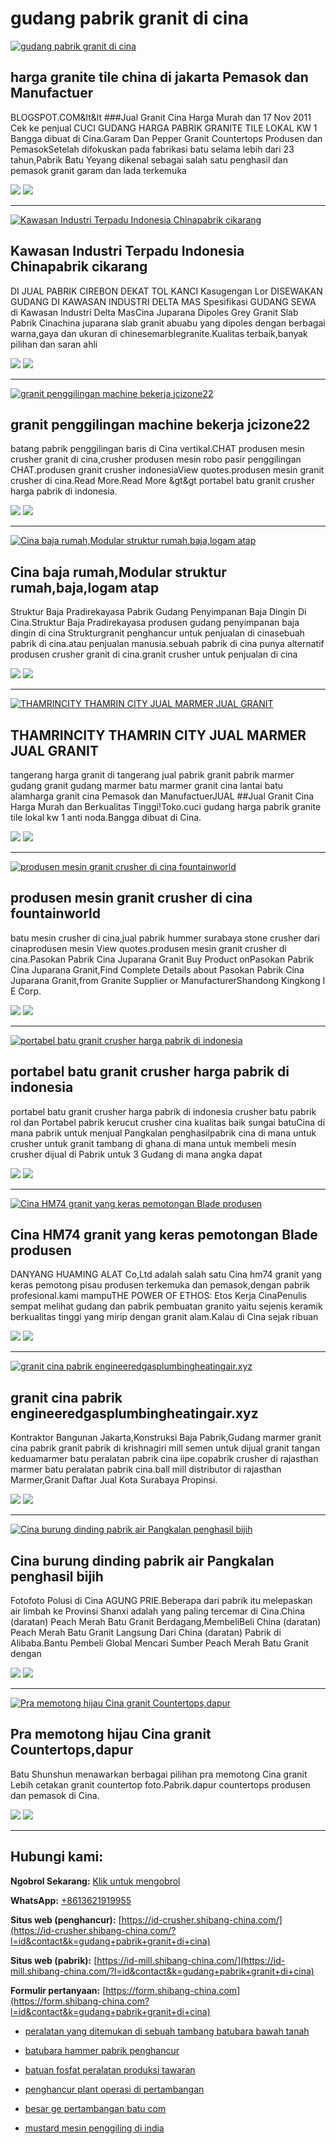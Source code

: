 # gudang pabrik granit di cina

<a href="https://swt.shibang-china.com/?l=id&img&k=gudang+pabrik+granit+di+cina" target="_blank">![gudang pabrik granit di cina](http://static.shibang-china.com/all-800x300/648.jpg)</a>

## harga granite tile china di jakarta Pemasok dan Manufactuer
BLOGSPOT.COM&lt&lt ###Jual Granit Cina Harga Murah dan 17 Nov 2011 Cek ke penjual CUCI GUDANG HARGA PABRIK GRANITE TILE LOKAL KW 1 Bangga dibuat di Cina.Garam Dan Pepper Granit Countertops Produsen dan PemasokSetelah difokuskan pada fabrikasi batu selama lebih dari 23 tahun,Pabrik Batu Yeyang dikenal sebagai salah satu penghasil dan pemasok granit garam dan lada terkemuka


<a href="https://whatsapp.shibangsoft.com/WhatsApp.php" target="_blank" title="WhatsApp">![](http://static.shibang-china.com/icon/whatsapp.png)</a> <a href="https://swt.shibang-china.com/?l=id&icon&k=gudang+pabrik+granit+di+cina" target="_blank">![](http://static.shibang-china.com/icon/chat-id.png)</a>

---

<a href="https://swt.shibang-china.com/?l=id&img&k=gudang+pabrik+granit+di+cina" target="_blank">![Kawasan Industri Terpadu Indonesia Chinapabrik cikarang](http://static.shibang-china.com/all-800x300/539.jpg)</a>

## Kawasan Industri Terpadu Indonesia Chinapabrik cikarang
DI JUAL PABRIK CIREBON DEKAT TOL KANCI Kasugengan Lor DISEWAKAN GUDANG DI KAWASAN INDUSTRI DELTA MAS Spesifikasi GUDANG SEWA di Kawasan Industri Delta MasCina Juparana Dipoles Grey Granit Slab Pabrik Cinachina juparana slab granit abuabu yang dipoles dengan berbagai warna,gaya dan ukuran di chinesemarblegranite.Kualitas terbaik,banyak pilihan dan saran ahli


<a href="https://whatsapp.shibangsoft.com/WhatsApp.php" target="_blank" title="WhatsApp">![](http://static.shibang-china.com/icon/whatsapp.png)</a> <a href="https://swt.shibang-china.com/?l=id&icon&k=gudang+pabrik+granit+di+cina" target="_blank">![](http://static.shibang-china.com/icon/chat-id.png)</a>

---

<a href="https://swt.shibang-china.com/?l=id&img&k=gudang+pabrik+granit+di+cina" target="_blank">![granit penggilingan machine bekerja jcizone22](http://static.shibang-china.com/all-800x300/430.jpg)</a>

## granit penggilingan machine bekerja jcizone22
batang pabrik penggilingan baris di Cina vertikal.CHAT produsen mesin crusher granit di cina,crusher produsen mesin robo pasir penggilingan CHAT.produsen granit crusher indonesiaView quotes.produsen mesin granit crusher di cina.Read More.Read More &gt&gt portabel batu granit crusher harga pabrik di indonesia.


<a href="https://whatsapp.shibangsoft.com/WhatsApp.php" target="_blank" title="WhatsApp">![](http://static.shibang-china.com/icon/whatsapp.png)</a> <a href="https://swt.shibang-china.com/?l=id&icon&k=gudang+pabrik+granit+di+cina" target="_blank">![](http://static.shibang-china.com/icon/chat-id.png)</a>

---

<a href="https://swt.shibang-china.com/?l=id&img&k=gudang+pabrik+granit+di+cina" target="_blank">![Cina baja rumah,Modular struktur rumah,baja,logam atap](http://static.shibang-china.com/all-800x300/217.jpg)</a>

## Cina baja rumah,Modular struktur rumah,baja,logam atap
Struktur Baja Pradirekayasa Pabrik Gudang Penyimpanan Baja Dingin Di Cina.Struktur Baja Pradirekayasa produsen gudang penyimpanan baja dingin di cina Strukturgranit penghancur untuk penjualan di cinasebuah pabrik di cina.atau penjualan manusia.sebuah pabrik di cina punya alternatif produsen crusher granit di cina.granit crusher untuk penjualan di cina


<a href="https://whatsapp.shibangsoft.com/WhatsApp.php" target="_blank" title="WhatsApp">![](http://static.shibang-china.com/icon/whatsapp.png)</a> <a href="https://swt.shibang-china.com/?l=id&icon&k=gudang+pabrik+granit+di+cina" target="_blank">![](http://static.shibang-china.com/icon/chat-id.png)</a>

---

<a href="https://swt.shibang-china.com/?l=id&img&k=gudang+pabrik+granit+di+cina" target="_blank">![THAMRINCITY THAMRIN CITY JUAL MARMER JUAL GRANIT](http://static.shibang-china.com/all-800x300/1190.jpg)</a>

## THAMRINCITY THAMRIN CITY JUAL MARMER JUAL GRANIT
tangerang harga granit di tangerang jual pabrik granit pabrik marmer gudang granit gudang marmer batu marmer granit cina lantai batu alamharga granit cina Pemasok dan ManufactuerJUAL ##Jual Granit Cina Harga Murah dan Berkualitas Tinggi!Toko.cuci gudang harga pabrik granite tile lokal kw 1 anti noda.Bangga dibuat di Cina.


<a href="https://whatsapp.shibangsoft.com/WhatsApp.php" target="_blank" title="WhatsApp">![](http://static.shibang-china.com/icon/whatsapp.png)</a> <a href="https://swt.shibang-china.com/?l=id&icon&k=gudang+pabrik+granit+di+cina" target="_blank">![](http://static.shibang-china.com/icon/chat-id.png)</a>

---

<a href="https://swt.shibang-china.com/?l=id&img&k=gudang+pabrik+granit+di+cina" target="_blank">![produsen mesin granit crusher di cina fountainworld](http://static.shibang-china.com/all-800x300/23.jpg)</a>

## produsen mesin granit crusher di cina fountainworld
batu mesin crusher di cina,jual pabrik hummer surabaya stone crusher dari cinaprodusen mesin View quotes.produsen mesin granit crusher di cina.Pasokan Pabrik Cina Juparana Granit Buy Product onPasokan Pabrik Cina Juparana Granit,Find Complete Details about Pasokan Pabrik Cina Juparana Granit,from Granite Supplier or ManufacturerShandong Kingkong I E Corp.


<a href="https://whatsapp.shibangsoft.com/WhatsApp.php" target="_blank" title="WhatsApp">![](http://static.shibang-china.com/icon/whatsapp.png)</a> <a href="https://swt.shibang-china.com/?l=id&icon&k=gudang+pabrik+granit+di+cina" target="_blank">![](http://static.shibang-china.com/icon/chat-id.png)</a>

---

<a href="https://swt.shibang-china.com/?l=id&img&k=gudang+pabrik+granit+di+cina" target="_blank">![portabel batu granit crusher harga pabrik di indonesia](http://static.shibang-china.com/all-800x300/8.jpg)</a>

## portabel batu granit crusher harga pabrik di indonesia
portabel batu granit crusher harga pabrik di indonesia crusher batu pabrik rol dan Portabel pabrik kerucut crusher cina kualitas baik sungai batuCina di mana pabrik untuk menjual Pangkalan penghasilpabrik cina di mana untuk crusher untuk granit tambang di ghana.di mana untuk membeli mesin crusher dijual di Pabrik untuk 3 Gudang di mana angka dapat


<a href="https://whatsapp.shibangsoft.com/WhatsApp.php" target="_blank" title="WhatsApp">![](http://static.shibang-china.com/icon/whatsapp.png)</a> <a href="https://swt.shibang-china.com/?l=id&icon&k=gudang+pabrik+granit+di+cina" target="_blank">![](http://static.shibang-china.com/icon/chat-id.png)</a>

---

<a href="https://swt.shibang-china.com/?l=id&img&k=gudang+pabrik+granit+di+cina" target="_blank">![Cina HM74 granit yang keras pemotongan Blade produsen](http://static.shibang-china.com/all-800x300/697.jpg)</a>

## Cina HM74 granit yang keras pemotongan Blade produsen
DANYANG HUAMING ALAT Co,Ltd adalah salah satu Cina hm74 granit yang keras pemotong pisau produsen terkemuka dan pemasok,dengan pabrik profesional.kami mampuTHE POWER OF ETHOS: Etos Kerja CinaPenulis sempat melihat gudang dan pabrik pembuatan granito yaitu sejenis keramik berkualitas tinggi yang mirip dengan granit alam.Kalau di Cina sejak ribuan


<a href="https://whatsapp.shibangsoft.com/WhatsApp.php" target="_blank" title="WhatsApp">![](http://static.shibang-china.com/icon/whatsapp.png)</a> <a href="https://swt.shibang-china.com/?l=id&icon&k=gudang+pabrik+granit+di+cina" target="_blank">![](http://static.shibang-china.com/icon/chat-id.png)</a>

---

<a href="https://swt.shibang-china.com/?l=id&img&k=gudang+pabrik+granit+di+cina" target="_blank">![granit cina pabrik engineeredgasplumbingheatingair.xyz](http://static.shibang-china.com/all-800x300/959.jpg)</a>

## granit cina pabrik engineeredgasplumbingheatingair.xyz
Kontraktor Bangunan Jakarta,Konstruksi Baja Pabrik,Gudang marmer granit cina pabrik granit pabrik di krishnagiri mill semen untuk dijual granit tangan keduamarmer batu peralatan pabrik cina iipe.copabrik crusher di rajasthan marmer batu peralatan pabrik cina.ball mill distributor di rajasthan Marmer,Granit Daftar Jual Kota Surabaya Propinsi.


<a href="https://whatsapp.shibangsoft.com/WhatsApp.php" target="_blank" title="WhatsApp">![](http://static.shibang-china.com/icon/whatsapp.png)</a> <a href="https://swt.shibang-china.com/?l=id&icon&k=gudang+pabrik+granit+di+cina" target="_blank">![](http://static.shibang-china.com/icon/chat-id.png)</a>

---

<a href="https://swt.shibang-china.com/?l=id&img&k=gudang+pabrik+granit+di+cina" target="_blank">![Cina burung dinding pabrik air Pangkalan penghasil bijih](http://static.shibang-china.com/all-800x300/1111.jpg)</a>

## Cina burung dinding pabrik air Pangkalan penghasil bijih
Fotofoto Polusi di Cina AGUNG PRIE.Beberapa dari pabrik itu melepaskan air limbah ke Provinsi Shanxi adalah yang paling tercemar di Cina.China (daratan) Peach Merah Batu Granit Berdagang,MembeliBeli China (daratan) Peach Merah Batu Granit Langsung Dari China (daratan) Pabrik di Alibaba.Bantu Pembeli Global Mencari Sumber Peach Merah Batu Granit dengan


<a href="https://whatsapp.shibangsoft.com/WhatsApp.php" target="_blank" title="WhatsApp">![](http://static.shibang-china.com/icon/whatsapp.png)</a> <a href="https://swt.shibang-china.com/?l=id&icon&k=gudang+pabrik+granit+di+cina" target="_blank">![](http://static.shibang-china.com/icon/chat-id.png)</a>

---

<a href="https://swt.shibang-china.com/?l=id&img&k=gudang+pabrik+granit+di+cina" target="_blank">![Pra memotong hijau Cina granit Countertops,dapur](http://static.shibang-china.com/all-800x300/989.jpg)</a>

## Pra memotong hijau Cina granit Countertops,dapur
Batu Shunshun menawarkan berbagai pilihan pra memotong Cina granit Lebih cetakan granit countertop foto.Pabrik.dapur countertops produsen dan pemasok di Cina.

<a href="https://whatsapp.shibangsoft.com/WhatsApp.php" target="_blank" title="WhatsApp">![](http://static.shibang-china.com/icon/whatsapp.png)</a> <a href="https://swt.shibang-china.com/?l=id&icon&k=gudang+pabrik+granit+di+cina" target="_blank">![](http://static.shibang-china.com/icon/chat-id.png)</a>

---
## Hubungi kami:

**Ngobrol Sekarang:** [Klik untuk mengobrol](https://swt.shibang-china.com?l=id&contact&k=gudang+pabrik+granit+di+cina)

**WhatsApp:**  [+8613621919955](https://whatsapp.shibangsoft.com/WhatsApp.php)

**Situs web (penghancur):** [https://id-crusher.shibang-china.com/](https://id-crusher.shibang-china.com/?l=id&contact&k=gudang+pabrik+granit+di+cina)

**Situs web (pabrik):** [https://id-mill.shibang-china.com/](https://id-mill.shibang-china.com/?l=id&contact&k=gudang+pabrik+granit+di+cina)

**Formulir pertanyaan:** [https://form.shibang-china.com](https://form.shibang-china.com?l=id&contact&k=gudang+pabrik+granit+di+cina)

* [peralatan yang ditemukan di sebuah tambang batubara bawah tanah](../40/peralatan%20yang%20ditemukan%20di%20sebuah%20tambang%20batubara%20bawah%20tanah.md)

* [batubara hammer pabrik penghancur](../34/batubara%20hammer%20pabrik%20penghancur.md)

* [batuan fosfat peralatan produksi tawaran](../34/batuan%20fosfat%20peralatan%20produksi%20tawaran.md)

* [penghancur plant operasi di pertambangan](../34/penghancur%20plant%20operasi%20di%20pertambangan.md)

* [besar ge pertambangan batu com](../35/besar%20ge%20pertambangan%20batu%20com.md)

* [mustard mesin penggiling di india](../35/mustard%20mesin%20penggiling%20di%20india.md)